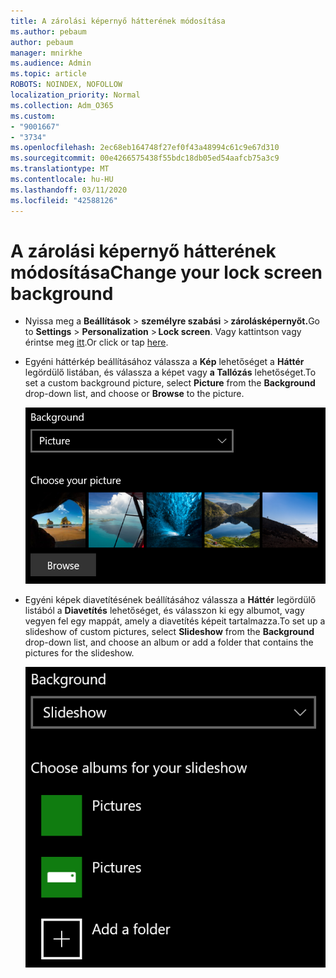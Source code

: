 ```yaml
---
title: A zárolási képernyő hátterének módosítása
ms.author: pebaum
author: pebaum
manager: mnirkhe
ms.audience: Admin
ms.topic: article
ROBOTS: NOINDEX, NOFOLLOW
localization_priority: Normal
ms.collection: Adm_O365
ms.custom:
- "9001667"
- "3734"
ms.openlocfilehash: 2ec68eb164748f27ef0f43a48994c61c9e67d310
ms.sourcegitcommit: 00e4266575438f55bdc18db05ed54aafcb75a3c9
ms.translationtype: MT
ms.contentlocale: hu-HU
ms.lasthandoff: 03/11/2020
ms.locfileid: "42588126"
---
```

# <a name="change-your-lock-screen-background"></a><span data-ttu-id="6eee8-102">A zárolási képernyő hátterének módosítása</span><span class="sxs-lookup"><span data-stu-id="6eee8-102">Change your lock screen background</span></span>

- <span data-ttu-id="6eee8-103">Nyissa meg a **Beállítások** > **személyre szabási** > **zárolásképernyőt.**</span><span class="sxs-lookup"><span data-stu-id="6eee8-103">Go to **Settings** > **Personalization** > **Lock screen**.</span></span> <span data-ttu-id="6eee8-104">Vagy kattintson vagy érintse meg [itt](ms-settings:lockscreen?activationSource=GetHelp).</span><span class="sxs-lookup"><span data-stu-id="6eee8-104">Or click or tap [here](ms-settings:lockscreen?activationSource=GetHelp).</span></span>

- <span data-ttu-id="6eee8-105">Egyéni háttérkép beállításához válassza a **Kép** lehetőséget a **Háttér** legördülő listában, és válassza a képet vagy **a Tallózás** lehetőséget.</span><span class="sxs-lookup"><span data-stu-id="6eee8-105">To set a custom background picture, select **Picture** from the **Background** drop-down list, and choose or **Browse** to the picture.</span></span>

  ![Egyéni háttérkép beállítása.](media/set-custom-background-pic.png)

- <span data-ttu-id="6eee8-107">Egyéni képek diavetítésének beállításához válassza a **Háttér** legördülő listából a **Diavetítés** lehetőséget, és válasszon ki egy albumot, vagy vegyen fel egy mappát, amely a diavetítés képeit tartalmazza.</span><span class="sxs-lookup"><span data-stu-id="6eee8-107">To set up a slideshow of custom pictures, select **Slideshow** from the **Background** drop-down list, and choose an album or add a folder that contains the pictures for the slideshow.</span></span>

  ![Egyéni képek diavetítésének beállítása.](media/set-up-slideshow-background.png)
